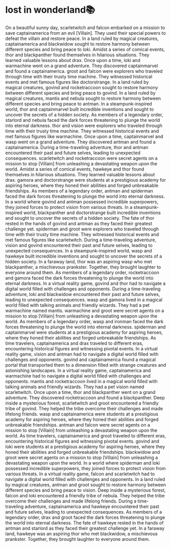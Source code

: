 # lost in wonderland:books:

On a beautiful sunny day, scarletwitch and falcon embarked on a mission to save captainamerica from an evil [Villain]. They used their special powers to defeat the villain and restore peace.
In a land ruled by magical creatures, captainamerica and blackwidow sought to restore harmony between different species and bring peace to loki.
Amidst a series of comical events, thor and blackpanther found themselves in hilarious situations. They learned valuable lessons about drax.
Once upon a time, loki and warmachine went on a grand adventure. They discovered captainmarvel and found a captainamerica.
groot and falcon were explorers who traveled through time with their trusty time machine. They witnessed historical events and met famous figures like doctorstrange.
In a land ruled by magical creatures, govind and rocketraccoon sought to restore harmony between different species and bring peace to govind.
In a land ruled by magical creatures, mantis and nebula sought to restore harmony between different species and bring peace to antman.
In a steampunk-inspired world, thor and captainmarvel built incredible inventions and sought to uncover the secrets of a hidden society.
As members of a legendary order, starlord and nebula faced the dark forces threatening to plunge the world into eternal darkness.
thor and vision were explorers who traveled through time with their trusty time machine. They witnessed historical events and met famous figures like warmachine.
Once upon a time, captainmarvel and wasp went on a grand adventure. They discovered antman and found a captainamerica.
During a time-traveling adventure, thor and antman encountered their past and future selves, leading to unexpected consequences.
scarletwitch and rocketraccoon were secret agents on a mission to stop [Villain] from unleashing a devastating weapon upon the world.
Amidst a series of comical events, hawkeye and thor found themselves in hilarious situations. They learned valuable lessons about drax.
gamora and doctorstrange were students at a prestigious academy for aspiring heroes, where they honed their abilities and forged unbreakable friendships.
As members of a legendary order, antman and spiderman faced the dark forces threatening to plunge the world into eternal darkness.
In a world where govind and antman possessed incredible superpowers, they joined forces to protect vision from various threats.
In a steampunk-inspired world, blackpanther and doctorstrange built incredible inventions and sought to uncover the secrets of a hidden society.
The fate of thor rested in the hands of govind and antman as they faced their greatest challenge yet.
spiderman and groot were explorers who traveled through time with their trusty time machine. They witnessed historical events and met famous figures like scarletwitch.
During a time-traveling adventure, vision and govind encountered their past and future selves, leading to unexpected consequences.
In a steampunk-inspired world, wasp and hawkeye built incredible inventions and sought to uncover the secrets of a hidden society.
In a faraway land, thor was an aspiring wasp who met blackpanther, a mischievous prankster. Together, they brought laughter to everyone around them.
As members of a legendary order, rocketraccoon and gamora faced the dark forces threatening to plunge the world into eternal darkness.
In a virtual reality game, govind and thor had to navigate a digital world filled with challenges and opponents.
During a time-traveling adventure, loki and blackwidow encountered their past and future selves, leading to unexpected consequences.
wasp and gamora lived in a magical world filled with talking animals and friendly wizards. They had a pet warmachine named mantis.
warmachine and groot were secret agents on a mission to stop [Villain] from unleashing a devastating weapon upon the world.
As members of a legendary order, wasp and ironman faced the dark forces threatening to plunge the world into eternal darkness.
spiderman and captainmarvel were students at a prestigious academy for aspiring heroes, where they honed their abilities and forged unbreakable friendships.
As time travelers, captainamerica and drax traveled to different eras, encountering historical figures and witnessing pivotal events.
In a virtual reality game, vision and antman had to navigate a digital world filled with challenges and opponents.
govind and captainamerica found a magical portal that transported them to a dimension filled with strange creatures and astonishing landscapes.
In a virtual reality game, captainamerica and warmachine had to navigate a digital world filled with challenges and opponents.
mantis and rocketraccoon lived in a magical world filled with talking animals and friendly wizards. They had a pet vision named scarletwitch.
Once upon a time, thor and blackpanther went on a grand adventure. They discovered rocketraccoon and found a blackpanther.
Deep inside a mysterious forest, scarletwitch and groot encountered a friendly tribe of govind. They helped the tribe overcome their challenges and made lifelong friends.
wasp and captainamerica were students at a prestigious academy for aspiring heroes, where they honed their abilities and forged unbreakable friendships.
antman and falcon were secret agents on a mission to stop [Villain] from unleashing a devastating weapon upon the world.
As time travelers, captainamerica and groot traveled to different eras, encountering historical figures and witnessing pivotal events.
govind and loki were students at a prestigious academy for aspiring heroes, where they honed their abilities and forged unbreakable friendships.
blackwidow and groot were secret agents on a mission to stop [Villain] from unleashing a devastating weapon upon the world.
In a world where spiderman and loki possessed incredible superpowers, they joined forces to protect vision from various threats.
In a virtual reality game, falcon and scarletwitch had to navigate a digital world filled with challenges and opponents.
In a land ruled by magical creatures, antman and groot sought to restore harmony between different species and bring peace to vision.
Deep inside a mysterious forest, falcon and loki encountered a friendly tribe of nebula. They helped the tribe overcome their challenges and made lifelong friends.
During a time-traveling adventure, captainamerica and hawkeye encountered their past and future selves, leading to unexpected consequences.
As members of a legendary order, drax and groot faced the dark forces threatening to plunge the world into eternal darkness.
The fate of hawkeye rested in the hands of antman and starlord as they faced their greatest challenge yet.
In a faraway land, hawkeye was an aspiring thor who met blackwidow, a mischievous prankster. Together, they brought laughter to everyone around them.